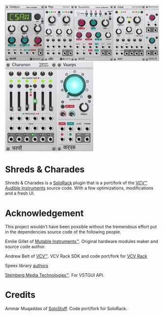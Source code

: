 <img src="./Shot.jpg" style="max-width: 100%;">

<img src="./Shot2.jpg" style="max-width: 100%;">

# Shreds & Charades
 Shreds & Charades is a [SoloRack](http://www.solostuff.net/solorack/) plugin that is a port/fork of the [VCV™ Audible Instruments](https://github.com/VCVRack/AudibleInstruments) source code. With a few optimizations, modifications and a fresh UI.
 
# Acknowledgement
 This project wouldn't have been possible without the tremendous effort put in the dependencies source code of the following people.
 
 Emilie Gillet of [Mutable Instruments™](https://mutable-instruments.net/). Original hardware modules maker and source code author.
 
 Andrew Belt of [VCV™](https://vcvrack.com/). VCV Rack SDK and code port/fork for [VCV Rack](https://github.com/VCVRack/Rack)
 
 Speex library [authors](https://github.com/ammar-mu/ShredsNCharades/blob/main/dependencies/speex/AUTHORS)
 
 [Steinberg Media Technologies™](https://www.steinberg.net/). For VSTGUI API.
 
# Credits
 Ammar Muqaddas of [SoloStuff](http://www.solostuff.net/). Code port/fork for SoloRack.
 
 
 
 
